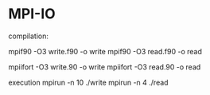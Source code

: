 # MPI-IO

compilation:

mpif90 -O3 write.f90 -o write
mpif90 -O3 read.f90  -o read

mpiifort -O3 write.90 -o write
mpiifort -O3 read.90  -o read

execution
mpirun -n 10 ./write
mpirun -n  4 ./read
